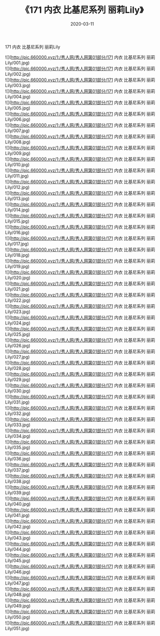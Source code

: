 ﻿---
layout: post
title:  《171 内衣 比基尼系列 丽莉Lily》
date:   2020-03-11
img: http://pic.660000.xyz/1:/秀人网/秀人网第01部分/171 内衣 比基尼系列 丽莉Lily/000.jpg
categories: [美女, 清纯, 唯美]
---

171 内衣 比基尼系列 丽莉Lily

  ![](http://pic.660000.xyz/1:/秀人网/秀人网第01部分/171 内衣 比基尼系列 丽莉Lily/001.jpg) <br> ![](http://pic.660000.xyz/1:/秀人网/秀人网第01部分/171 内衣 比基尼系列 丽莉Lily/002.jpg) <br> ![](http://pic.660000.xyz/1:/秀人网/秀人网第01部分/171 内衣 比基尼系列 丽莉Lily/003.jpg) <br> ![](http://pic.660000.xyz/1:/秀人网/秀人网第01部分/171 内衣 比基尼系列 丽莉Lily/004.jpg) <br> ![](http://pic.660000.xyz/1:/秀人网/秀人网第01部分/171 内衣 比基尼系列 丽莉Lily/005.jpg) <br> ![](http://pic.660000.xyz/1:/秀人网/秀人网第01部分/171 内衣 比基尼系列 丽莉Lily/006.jpg) <br> ![](http://pic.660000.xyz/1:/秀人网/秀人网第01部分/171 内衣 比基尼系列 丽莉Lily/007.jpg) <br> ![](http://pic.660000.xyz/1:/秀人网/秀人网第01部分/171 内衣 比基尼系列 丽莉Lily/008.jpg) <br> ![](http://pic.660000.xyz/1:/秀人网/秀人网第01部分/171 内衣 比基尼系列 丽莉Lily/009.jpg) <br> ![](http://pic.660000.xyz/1:/秀人网/秀人网第01部分/171 内衣 比基尼系列 丽莉Lily/010.jpg) <br> ![](http://pic.660000.xyz/1:/秀人网/秀人网第01部分/171 内衣 比基尼系列 丽莉Lily/011.jpg) <br> ![](http://pic.660000.xyz/1:/秀人网/秀人网第01部分/171 内衣 比基尼系列 丽莉Lily/012.jpg) <br> ![](http://pic.660000.xyz/1:/秀人网/秀人网第01部分/171 内衣 比基尼系列 丽莉Lily/013.jpg) <br> ![](http://pic.660000.xyz/1:/秀人网/秀人网第01部分/171 内衣 比基尼系列 丽莉Lily/014.jpg) <br> ![](http://pic.660000.xyz/1:/秀人网/秀人网第01部分/171 内衣 比基尼系列 丽莉Lily/015.jpg) <br> ![](http://pic.660000.xyz/1:/秀人网/秀人网第01部分/171 内衣 比基尼系列 丽莉Lily/016.jpg) <br> ![](http://pic.660000.xyz/1:/秀人网/秀人网第01部分/171 内衣 比基尼系列 丽莉Lily/017.jpg) <br> ![](http://pic.660000.xyz/1:/秀人网/秀人网第01部分/171 内衣 比基尼系列 丽莉Lily/018.jpg) <br> ![](http://pic.660000.xyz/1:/秀人网/秀人网第01部分/171 内衣 比基尼系列 丽莉Lily/019.jpg) <br> ![](http://pic.660000.xyz/1:/秀人网/秀人网第01部分/171 内衣 比基尼系列 丽莉Lily/020.jpg) <br> ![](http://pic.660000.xyz/1:/秀人网/秀人网第01部分/171 内衣 比基尼系列 丽莉Lily/021.jpg) <br> ![](http://pic.660000.xyz/1:/秀人网/秀人网第01部分/171 内衣 比基尼系列 丽莉Lily/022.jpg) <br> ![](http://pic.660000.xyz/1:/秀人网/秀人网第01部分/171 内衣 比基尼系列 丽莉Lily/023.jpg) <br> ![](http://pic.660000.xyz/1:/秀人网/秀人网第01部分/171 内衣 比基尼系列 丽莉Lily/024.jpg) <br> ![](http://pic.660000.xyz/1:/秀人网/秀人网第01部分/171 内衣 比基尼系列 丽莉Lily/025.jpg) <br> ![](http://pic.660000.xyz/1:/秀人网/秀人网第01部分/171 内衣 比基尼系列 丽莉Lily/026.jpg) <br> ![](http://pic.660000.xyz/1:/秀人网/秀人网第01部分/171 内衣 比基尼系列 丽莉Lily/027.jpg) <br> ![](http://pic.660000.xyz/1:/秀人网/秀人网第01部分/171 内衣 比基尼系列 丽莉Lily/028.jpg) <br> ![](http://pic.660000.xyz/1:/秀人网/秀人网第01部分/171 内衣 比基尼系列 丽莉Lily/029.jpg) <br> ![](http://pic.660000.xyz/1:/秀人网/秀人网第01部分/171 内衣 比基尼系列 丽莉Lily/030.jpg) <br> ![](http://pic.660000.xyz/1:/秀人网/秀人网第01部分/171 内衣 比基尼系列 丽莉Lily/031.jpg) <br> ![](http://pic.660000.xyz/1:/秀人网/秀人网第01部分/171 内衣 比基尼系列 丽莉Lily/032.jpg) <br> ![](http://pic.660000.xyz/1:/秀人网/秀人网第01部分/171 内衣 比基尼系列 丽莉Lily/033.jpg) <br> ![](http://pic.660000.xyz/1:/秀人网/秀人网第01部分/171 内衣 比基尼系列 丽莉Lily/034.jpg) <br> ![](http://pic.660000.xyz/1:/秀人网/秀人网第01部分/171 内衣 比基尼系列 丽莉Lily/035.jpg) <br> ![](http://pic.660000.xyz/1:/秀人网/秀人网第01部分/171 内衣 比基尼系列 丽莉Lily/036.jpg) <br> ![](http://pic.660000.xyz/1:/秀人网/秀人网第01部分/171 内衣 比基尼系列 丽莉Lily/037.jpg) <br> ![](http://pic.660000.xyz/1:/秀人网/秀人网第01部分/171 内衣 比基尼系列 丽莉Lily/038.jpg) <br> ![](http://pic.660000.xyz/1:/秀人网/秀人网第01部分/171 内衣 比基尼系列 丽莉Lily/039.jpg) <br> ![](http://pic.660000.xyz/1:/秀人网/秀人网第01部分/171 内衣 比基尼系列 丽莉Lily/040.jpg) <br> ![](http://pic.660000.xyz/1:/秀人网/秀人网第01部分/171 内衣 比基尼系列 丽莉Lily/041.jpg) <br> ![](http://pic.660000.xyz/1:/秀人网/秀人网第01部分/171 内衣 比基尼系列 丽莉Lily/042.jpg) <br> ![](http://pic.660000.xyz/1:/秀人网/秀人网第01部分/171 内衣 比基尼系列 丽莉Lily/043.jpg) <br> ![](http://pic.660000.xyz/1:/秀人网/秀人网第01部分/171 内衣 比基尼系列 丽莉Lily/044.jpg) <br> ![](http://pic.660000.xyz/1:/秀人网/秀人网第01部分/171 内衣 比基尼系列 丽莉Lily/045.jpg) <br> ![](http://pic.660000.xyz/1:/秀人网/秀人网第01部分/171 内衣 比基尼系列 丽莉Lily/046.jpg) <br> ![](http://pic.660000.xyz/1:/秀人网/秀人网第01部分/171 内衣 比基尼系列 丽莉Lily/047.jpg) <br> ![](http://pic.660000.xyz/1:/秀人网/秀人网第01部分/171 内衣 比基尼系列 丽莉Lily/048.jpg) <br> ![](http://pic.660000.xyz/1:/秀人网/秀人网第01部分/171 内衣 比基尼系列 丽莉Lily/049.jpg) <br> ![](http://pic.660000.xyz/1:/秀人网/秀人网第01部分/171 内衣 比基尼系列 丽莉Lily/050.jpg) <br> ![](http://pic.660000.xyz/1:/秀人网/秀人网第01部分/171 内衣 比基尼系列 丽莉Lily/051.jpg) <br>